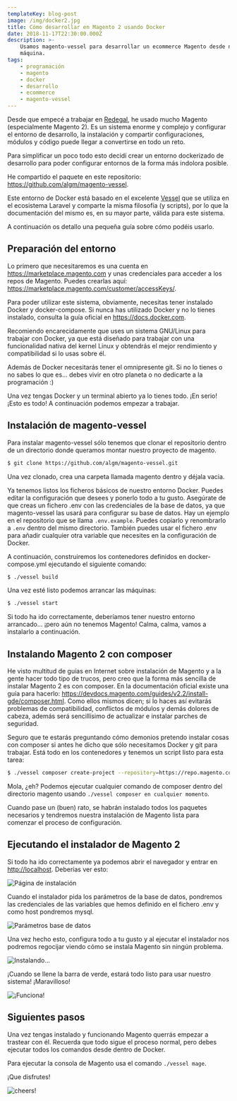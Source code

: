 ```yaml
---
templateKey: blog-post
image: /img/docker2.jpg
title: Cómo desarrollar en Magento 2 usando Docker
date: 2018-11-17T22:30:00.000Z
description: >-
    Usamos magento-vessel para desarrollar un ecommerce Magento desde nuestra
    máquina.
tags:
    - programación
    - magento
    - docker
    - desarrollo
    - ecommerce
    - magento-vessel
---
```


Desde que empecé a trabajar en [Redegal](https://www.redegal.com/es/), he usado mucho Magento (especialmente Magento 2). Es un sistema enorme y complejo y configurar el entorno de desarrollo, la instalación y compartir configuraciones, módulos y código puede llegar a convertirse en todo un reto.

Para simplificar un poco todo esto decidí crear un entorno dockerizado de desarrollo para poder configurar entornos de la forma más indolora posible.

He compartido el paquete en este repositorio: <https://github.com/algm/magento-vessel>.

Este entorno de Docker está basado en el excelente [Vessel](https://vessel.shippingdocker.com/) que se utiliza en el ecosistema Laravel y comparte la misma filosofía (y scripts), por lo que la documentación del mismo es, en su mayor parte, válida para este sistema.

A continuación os detallo una pequeña guía sobre cómo podéis usarlo.

## Preparación del entorno

Lo primero que necesitaremos es una cuenta en <https://marketplace.magento.com> y unas credenciales para acceder a los repos de Magento. Puedes crearlas aquí: <https://marketplace.magento.com/customer/accessKeys/>.

Para poder utilizar este sistema, obviamente, necesitas tener instalado Docker y docker-compose. Si nunca has utilizado Docker y no lo tienes instalado, consulta la guía oficial en <https://docs.docker.com>.

Recomiendo encarecidamente que uses un sistema GNU/Linux para trabajar con Docker, ya que está diseñado para trabajar con una funcionalidad nativa del kernel Linux y obtendrás el mejor rendimiento y compatibilidad si lo usas sobre él.

Además de Docker necesitarás tener el omnipresente git. Si no lo tienes o no sabes lo que es... debes vivir en otro planeta o no dedicarte a la programación :)

Una vez tengas Docker y un terminal abierto ya lo tienes todo. ¡En serio! ¡Esto es todo! A continuación podemos empezar a trabajar.

## Instalación de magento-vessel

Para instalar magento-vessel sólo tenemos que clonar el repositorio dentro de un directorio donde queramos montar nuestro proyecto de magento.

```bash
$ git clone https://github.com/algm/magento-vessel.git
```

Una vez clonado, crea una carpeta llamada magento dentro y déjala vacia.

Ya tenemos listos los ficheros básicos de nuestro entorno Docker. Puedes editar la configuración que desees y ponerlo todo a tu gusto. Asegúrate de que creas un fichero .env con las credenciales de la base de datos, ya que magento-vessel las usará para configurar su base de datos. Hay un ejemplo en el repositorio que se llama `.env.example`. Puedes copiarlo y renombrarlo a `.env` dentro del mismo directorio. También puedes usar el fichero .env para añadir cualquier otra variable que necesites en la configuración de Docker.

A continuación, construiremos los contenedores definidos en docker-compose.yml ejecutando el siguiente comando:

```bash
$ ./vessel build
```

Una vez esté listo podemos arrancar las máquinas:

```bash
$ ./vessel start
```

Si todo ha ido correctamente, deberíamos tener nuestro entorno arrancado... ¡pero aún no tenemos Magento! Calma, calma, vamos a instalarlo a continuación.

## Instalando Magento 2 con composer

He visto multitud de guías en Internet sobre instalación de Magento y a la gente hacer todo tipo de trucos, pero creo que la forma más sencilla de instalar Magento 2 es con composer. En la documentación oficial existe una guía para hacerlo: <https://devdocs.magento.com/guides/v2.2/install-gde/composer.html>. Como ellos mismos dicen; si lo haces así evitarás problemas de compatibilidad, conflictos de módulos y demás dolores de cabeza, además será sencillísimo de actualizar e instalar parches de seguridad.

Seguro que te estarás preguntando cómo demonios pretendo instalar cosas con composer si antes he dicho que sólo necesitamos Docker y git para trabajar. Está todo en los contenedores y tenemos un script listo para esta tarea:

```bash
$ ./vessel composer create-project --repository=https://repo.magento.com/ magento/project-community-edition magento
```

Mola, ¿eh? Podemos ejecutar cualquier comando de composer dentro del directorio magento usando `./vessel composer en cualquier momento`.

Cuando pase un (buen) rato, se habrán instalado todos los paquetes necesarios y tendremos nuestra instalación de Magento lista para comenzar el proceso de configuración.

## Ejecutando el instalador de Magento 2

Si todo ha ido correctamente ya podemos abrir el navegador y entrar en <http://localhost>. Deberías ver esto:

![Página de instalación](/img/installation.png)

Cuando el instalador pida los parámetros de la base de datos, pondremos las credenciales de las variables que hemos definido en el fichero .env y como host pondremos mysql.

![Parámetros base de datos](/img/add-a-database.png)

Una vez hecho esto, configura todo a tu gusto y al ejecutar el instalador nos podremos regocijar viendo cómo se instala Magento sin ningún problema.

![Instalando...](/img/install.png)

¡Cuando se llene la barra de verde, estará todo listo para usar nuestro sistema! ¡Maravilloso!

![¡Funciona!](/img/magento-admin.png)

## Siguientes pasos

Una vez tengas instalado y funcionando Magento querrás empezar a trastear con él. Recuerda que todo sigue el proceso normal, pero debes ejecutar todos los comandos desde dentro de Docker.

Para ejecutar la consola de Magento usa el comando `./vessel mage`.

¡Que disfrutes!

![cheers!](https://i.giphy.com/media/yziuK6WtDFMly/giphy.webp)

